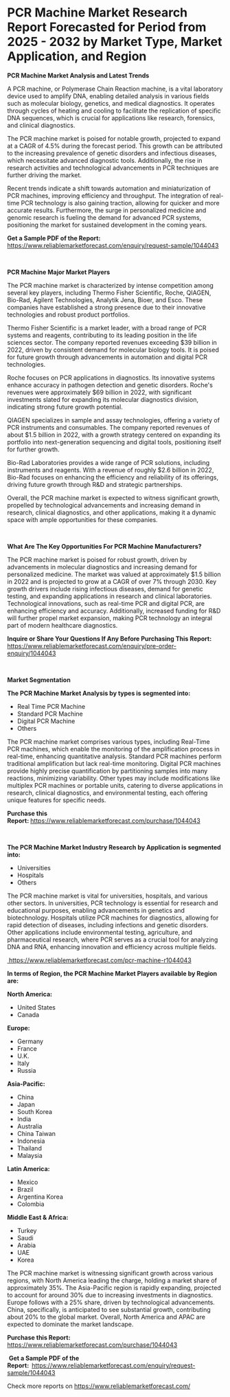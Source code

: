 <p><h1>PCR Machine Market Research Report Forecasted for Period from 2025 -  2032 by Market Type, Market Application, and Region</h1></p><p><strong>PCR Machine Market Analysis and Latest Trends</strong></p>
<p><p>A PCR machine, or Polymerase Chain Reaction machine, is a vital laboratory device used to amplify DNA, enabling detailed analysis in various fields such as molecular biology, genetics, and medical diagnostics. It operates through cycles of heating and cooling to facilitate the replication of specific DNA sequences, which is crucial for applications like research, forensics, and clinical diagnostics.</p><p>The PCR machine market is poised for notable growth, projected to expand at a CAGR of 4.5% during the forecast period. This growth can be attributed to the increasing prevalence of genetic disorders and infectious diseases, which necessitate advanced diagnostic tools. Additionally, the rise in research activities and technological advancements in PCR techniques are further driving the market. </p><p>Recent trends indicate a shift towards automation and miniaturization of PCR machines, improving efficiency and throughput. The integration of real-time PCR technology is also gaining traction, allowing for quicker and more accurate results. Furthermore, the surge in personalized medicine and genomic research is fueling the demand for advanced PCR systems, positioning the market for sustained development in the coming years.</p></p>
<p><strong>Get a Sample PDF of the Report:&nbsp;</strong> <a href="https://www.reliablemarketforecast.com/enquiry/request-sample/1044043?utm_campaign=2808&utm_medium=2&utm_source=Github&utm_content=ia&utm_term=02042025&utm_id=pcr-machine">https://www.reliablemarketforecast.com/enquiry/request-sample/1044043</a></p>
<p>&nbsp;</p>
<p><strong>PCR Machine Major Market Players</strong></p>
<p><p>The PCR machine market is characterized by intense competition among several key players, including Thermo Fisher Scientific, Roche, QIAGEN, Bio-Rad, Agilent Technologies, Analytik Jena, Bioer, and Esco. These companies have established a strong presence due to their innovative technologies and robust product portfolios. </p><p>Thermo Fisher Scientific is a market leader, with a broad range of PCR systems and reagents, contributing to its leading position in the life sciences sector. The company reported revenues exceeding $39 billion in 2022, driven by consistent demand for molecular biology tools. It is poised for future growth through advancements in automation and digital PCR technologies.</p><p>Roche focuses on PCR applications in diagnostics. Its innovative systems enhance accuracy in pathogen detection and genetic disorders. Roche's revenues were approximately $69 billion in 2022, with significant investments slated for expanding its molecular diagnostics division, indicating strong future growth potential.</p><p>QIAGEN specializes in sample and assay technologies, offering a variety of PCR instruments and consumables. The company reported revenues of about $1.5 billion in 2022, with a growth strategy centered on expanding its portfolio into next-generation sequencing and digital tools, positioning itself for further growth.</p><p>Bio-Rad Laboratories provides a wide range of PCR solutions, including instruments and reagents. With a revenue of roughly $2.6 billion in 2022, Bio-Rad focuses on enhancing the efficiency and reliability of its offerings, driving future growth through R&D and strategic partnerships.</p><p>Overall, the PCR machine market is expected to witness significant growth, propelled by technological advancements and increasing demand in research, clinical diagnostics, and other applications, making it a dynamic space with ample opportunities for these companies.</p></p>
<p>&nbsp;</p>
<p><strong>What Are The Key Opportunities For PCR Machine Manufacturers?</strong></p>
<p><p>The PCR machine market is poised for robust growth, driven by advancements in molecular diagnostics and increasing demand for personalized medicine. The market was valued at approximately $1.5 billion in 2022 and is projected to grow at a CAGR of over 7% through 2030. Key growth drivers include rising infectious diseases, demand for genetic testing, and expanding applications in research and clinical laboratories. Technological innovations, such as real-time PCR and digital PCR, are enhancing efficiency and accuracy. Additionally, increased funding for R&D will further propel market expansion, making PCR technology an integral part of modern healthcare diagnostics.</p></p>
<p><strong>Inquire or Share Your Questions If Any Before Purchasing This Report:</strong> <a href="https://www.reliablemarketforecast.com/enquiry/pre-order-enquiry/1044043?utm_campaign=2808&utm_medium=2&utm_source=Github&utm_content=ia&utm_term=02042025&utm_id=pcr-machine">https://www.reliablemarketforecast.com/enquiry/pre-order-enquiry/1044043</a></p>
<p>&nbsp;</p>
<p><strong>Market Segmentation</strong></p>
<p><strong>The PCR Machine Market Analysis by types is segmented into:</strong></p>
<p><ul><li>Real Time PCR Machine</li><li>Standard PCR Machine</li><li>Digital PCR Machine</li><li>Others</li></ul></p>
<p><p>The PCR machine market comprises various types, including Real-Time PCR machines, which enable the monitoring of the amplification process in real-time, enhancing quantitative analysis. Standard PCR machines perform traditional amplification but lack real-time monitoring. Digital PCR machines provide highly precise quantification by partitioning samples into many reactions, minimizing variability. Other types may include modifications like multiplex PCR machines or portable units, catering to diverse applications in research, clinical diagnostics, and environmental testing, each offering unique features for specific needs.</p></p>
<p><strong>Purchase this Report:&nbsp;</strong><a href="https://www.reliablemarketforecast.com/purchase/1044043?utm_campaign=2808&utm_medium=2&utm_source=Github&utm_content=ia&utm_term=02042025&utm_id=pcr-machine">https://www.reliablemarketforecast.com/purchase/1044043</a></p>
<p>&nbsp;</p>
<p><strong>The PCR Machine Market Industry Research by Application is segmented into:</strong></p>
<p><ul><li>Universities</li><li>Hospitals</li><li>Others</li></ul></p>
<p><p>The PCR machine market is vital for universities, hospitals, and various other sectors. In universities, PCR technology is essential for research and educational purposes, enabling advancements in genetics and biotechnology. Hospitals utilize PCR machines for diagnostics, allowing for rapid detection of diseases, including infections and genetic disorders. Other applications include environmental testing, agriculture, and pharmaceutical research, where PCR serves as a crucial tool for analyzing DNA and RNA, enhancing innovation and efficiency across multiple fields.</p></p>
<p><a href="https://www.reliablemarketforecast.com/pcr-machine-r1044043?utm_campaign=2808&utm_medium=2&utm_source=Github&utm_content=ia&utm_term=02042025&utm_id=pcr-machine">&nbsp;https://www.reliablemarketforecast.com/pcr-machine-r1044043</a></p>
<p><strong>In terms of Region, the PCR Machine Market Players available by Region are:</strong></p>
<p>
    <p> <strong> North America: </strong>
        <ul>
            <li>United States</li>
            <li>Canada</li>
        </ul>
        </p> 
    <p> <strong> Europe: </strong>
        <ul>
            <li>Germany</li>
            <li>France</li>
            <li>U.K.</li>
            <li>Italy</li>
            <li>Russia</li>
        </ul>
        </p> 
    <p> <strong> Asia-Pacific: </strong>
        <ul>
            <li>China</li>
            <li>Japan</li>
            <li>South Korea</li>
            <li>India</li>
            <li>Australia</li>
            <li>China Taiwan</li>
            <li>Indonesia</li>
            <li>Thailand</li>
            <li>Malaysia</li>
        </ul>
        </p> 
    <p> <strong> Latin America: </strong>
        <ul>
            <li>Mexico</li>
            <li>Brazil</li>
            <li>Argentina Korea</li>
            <li>Colombia</li>
        </ul>
        </p> 
    <p> <strong> Middle East & Africa: </strong>
        <ul>
            <li>Turkey</li>
            <li>Saudi</li>
            <li>Arabia</li>
            <li>UAE</li>
            <li>Korea</li>
        </ul>
    </p>
    </p>
<p><p>The PCR machine market is witnessing significant growth across various regions, with North America leading the charge, holding a market share of approximately 35%. The Asia-Pacific region is rapidly expanding, projected to account for around 30% due to increasing investments in diagnostics. Europe follows with a 25% share, driven by technological advancements. China, specifically, is anticipated to see substantial growth, contributing about 20% to the global market. Overall, North America and APAC are expected to dominate the market landscape.</p></p>
<p><strong>Purchase this Report: </strong><a href="https://www.reliablemarketforecast.com/purchase/1044043?utm_campaign=2808&utm_medium=2&utm_source=Github&utm_content=ia&utm_term=02042025&utm_id=pcr-machine">https://www.reliablemarketforecast.com/purchase/1044043</a></p>
<p>&nbsp;<strong>Get a Sample PDF of the Report:&nbsp;&nbsp;</strong><a href="https://www.reliablemarketforecast.com/enquiry/request-sample/1044043?utm_campaign=2808&utm_medium=2&utm_source=Github&utm_content=ia&utm_term=02042025&utm_id=pcr-machine">https://www.reliablemarketforecast.com/enquiry/request-sample/1044043</a></p>
<p><strong></strong></p>
<p>Check more reports on <a href="https://www.reliablemarketforecast.com/?utm_campaign=2808&utm_medium=2&utm_source=Github&utm_content=ia&utm_term=02042025&utm_id=pcr-machine">https://www.reliablemarketforecast.com/</a></p>